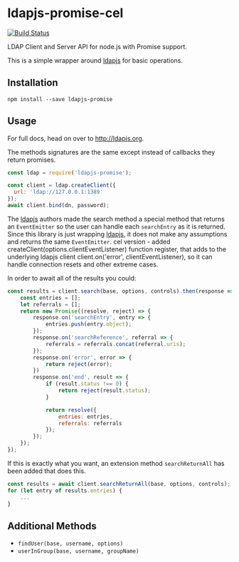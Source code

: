 # ldapjs-promise-cel

[![Build Status][travis_image_url]](https://travis-ci.org/wslyhbb/node-ldapjs-promise)

[travis_image_url]: https://travis-ci.org/wslyhbb/node-ldapjs-promise.svg?branch=master

LDAP Client and Server API for node.js with Promise support.

[ldapjs]: https://www.npmjs.com/package/ldapjs

This is a simple wrapper around [ldapjs] for basic operations.

## Installation

    npm install --save ldapjs-promise

## Usage

For full docs, head on over to <http://ldapjs.org>.

The methods signatures are the same except instead of callbacks they return promises.

```javascript
const ldap = require('ldapjs-promise');

const client = ldap.createClient({
  url: 'ldap://127.0.0.1:1389'
});
await client.bind(dn, password);
```

The [ldapjs] authors made the search method a special method that returns an
<code>EventEmitter</code> so the user can handle each
<code>searchEntry</code> as it is returned. Since this library is just wrapping
[ldapjs], it does not make any assumptions and returns the same <code>EventEmitter</code>.
cel version - added createClient(options.clientEventListener) function register, that adds to the underlying ldapjs client
client.on('error', clientEventListener), so it can handle connection resets and other extreme cases.

In order to await all of the results you could:
```javascript
const results = client.search(base, options, controls).then(response => {
    const entries = [];
    let referrals = [];
    return new Promise((resolve, reject) => {
        response.on('searchEntry', entry => {
            entries.push(entry.object);
        });
        response.on('searchReference', referral => {
            referrals = referrals.concat(referral.uris);
        });
        response.on('error', error => {
            return reject(error);
        })
        response.on('end', result => {
            if (result.status !== 0) {
                return reject(result.status);
            }

            return resolve({
                entries: entries,
                referrals: referrals
            });
        });
    });
});
```
If this is exactly what you want, an extension method <code>searchReturnAll</code> has been added
that does this.
```javascript
const results = await client.searchReturnAll(base, options, controls);
for (let entry of results.entries) {
    ...
}
```

## Additional Methods

+ `findUser(base, username, options)`
+ `userInGroup(base, username, groupName)`